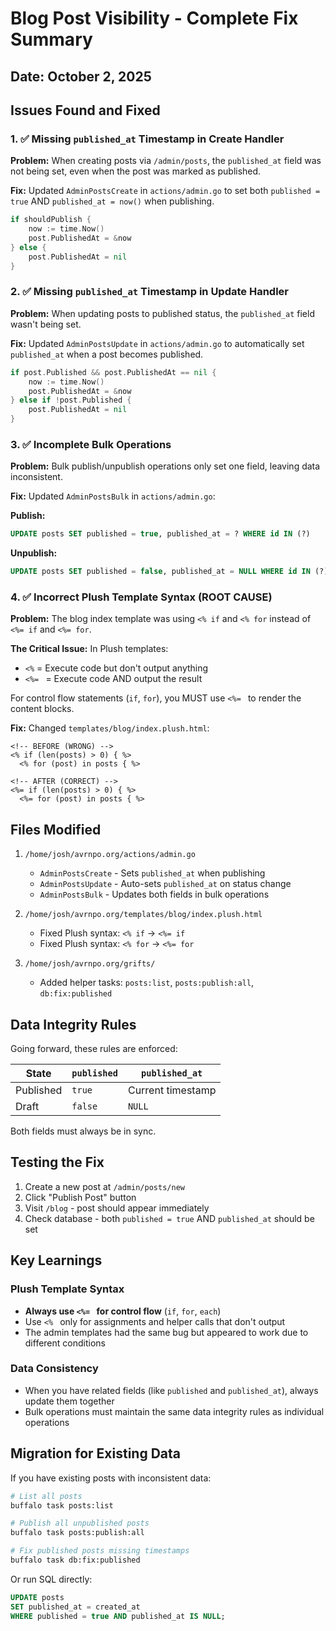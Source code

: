 # Blog Post Visibility - Complete Fix Summary

## Date: October 2, 2025

## Issues Found and Fixed

### 1. ✅ Missing `published_at` Timestamp in Create Handler
**Problem:** When creating posts via `/admin/posts`, the `published_at` field was not being set, even when the post was marked as published.

**Fix:** Updated `AdminPostsCreate` in `actions/admin.go` to set both `published = true` AND `published_at = now()` when publishing.

```go
if shouldPublish {
    now := time.Now()
    post.PublishedAt = &now
} else {
    post.PublishedAt = nil
}
```

### 2. ✅ Missing `published_at` Timestamp in Update Handler
**Problem:** When updating posts to published status, the `published_at` field wasn't being set.

**Fix:** Updated `AdminPostsUpdate` in `actions/admin.go` to automatically set `published_at` when a post becomes published.

```go
if post.Published && post.PublishedAt == nil {
    now := time.Now()
    post.PublishedAt = &now
} else if !post.Published {
    post.PublishedAt = nil
}
```

### 3. ✅ Incomplete Bulk Operations
**Problem:** Bulk publish/unpublish operations only set one field, leaving data inconsistent.

**Fix:** Updated `AdminPostsBulk` in `actions/admin.go`:

**Publish:**
```sql
UPDATE posts SET published = true, published_at = ? WHERE id IN (?)
```

**Unpublish:**
```sql
UPDATE posts SET published = false, published_at = NULL WHERE id IN (?)
```

### 4. ✅ Incorrect Plush Template Syntax (ROOT CAUSE)
**Problem:** The blog index template was using `<% if` and `<% for` instead of `<%= if` and `<%= for`.

**The Critical Issue:** In Plush templates:
- `<%` = Execute code but don't output anything
- `<%= ` = Execute code AND output the result

For control flow statements (`if`, `for`), you MUST use `<%= ` to render the content blocks.

**Fix:** Changed `templates/blog/index.plush.html`:
```erb
<!-- BEFORE (WRONG) -->
<% if (len(posts) > 0) { %>
  <% for (post) in posts { %>

<!-- AFTER (CORRECT) -->
<%= if (len(posts) > 0) { %>
  <%= for (post) in posts { %>
```

## Files Modified

1. `/home/josh/avrnpo.org/actions/admin.go`
   - `AdminPostsCreate` - Sets `published_at` when publishing
   - `AdminPostsUpdate` - Auto-sets `published_at` on status change
   - `AdminPostsBulk` - Updates both fields in bulk operations

2. `/home/josh/avrnpo.org/templates/blog/index.plush.html`
   - Fixed Plush syntax: `<% if` → `<%= if`
   - Fixed Plush syntax: `<% for` → `<%= for`

3. `/home/josh/avrnpo.org/grifts/`
   - Added helper tasks: `posts:list`, `posts:publish:all`, `db:fix:published`

## Data Integrity Rules

Going forward, these rules are enforced:

| State | `published` | `published_at` |
|-------|-------------|----------------|
| Published | `true` | Current timestamp |
| Draft | `false` | `NULL` |

Both fields must always be in sync.

## Testing the Fix

1. Create a new post at `/admin/posts/new`
2. Click "Publish Post" button
3. Visit `/blog` - post should appear immediately
4. Check database - both `published = true` AND `published_at` should be set

## Key Learnings

### Plush Template Syntax
- **Always use `<%= ` for control flow** (`if`, `for`, `each`)
- Use `<% ` only for assignments and helper calls that don't output
- The admin templates had the same bug but appeared to work due to different conditions

### Data Consistency
- When you have related fields (like `published` and `published_at`), always update them together
- Bulk operations must maintain the same data integrity rules as individual operations

## Migration for Existing Data

If you have existing posts with inconsistent data:

```bash
# List all posts
buffalo task posts:list

# Publish all unpublished posts
buffalo task posts:publish:all

# Fix published posts missing timestamps
buffalo task db:fix:published
```

Or run SQL directly:
```sql
UPDATE posts 
SET published_at = created_at 
WHERE published = true AND published_at IS NULL;
```

